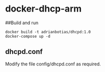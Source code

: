 # docker-dhcp-arm

##Build and run

```
docker build -t adrianbotias/dhcpd:1.0
docker-compose up -d

```

## dhcpd.conf

Modify the file config/dhcpd.conf as required.

